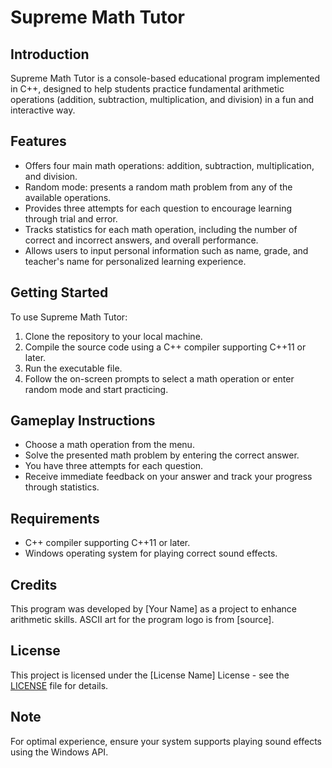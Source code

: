 # Supreme Math Tutor

## Introduction
Supreme Math Tutor is a console-based educational program implemented in C++, designed to help students practice fundamental arithmetic operations (addition, subtraction, multiplication, and division) in a fun and interactive way.

## Features
- Offers four main math operations: addition, subtraction, multiplication, and division.
- Random mode: presents a random math problem from any of the available operations.
- Provides three attempts for each question to encourage learning through trial and error.
- Tracks statistics for each math operation, including the number of correct and incorrect answers, and overall performance.
- Allows users to input personal information such as name, grade, and teacher's name for personalized learning experience.

## Getting Started
To use Supreme Math Tutor:
1. Clone the repository to your local machine.
2. Compile the source code using a C++ compiler supporting C++11 or later.
3. Run the executable file.
4. Follow the on-screen prompts to select a math operation or enter random mode and start practicing.

## Gameplay Instructions
- Choose a math operation from the menu.
- Solve the presented math problem by entering the correct answer.
- You have three attempts for each question.
- Receive immediate feedback on your answer and track your progress through statistics.

## Requirements
- C++ compiler supporting C++11 or later.
- Windows operating system for playing correct sound effects.

## Credits
This program was developed by [Your Name] as a project to enhance arithmetic skills.
ASCII art for the program logo is from [source].

## License
This project is licensed under the [License Name] License - see the [LICENSE](LICENSE) file for details.

## Note
For optimal experience, ensure your system supports playing sound effects using the Windows API.
